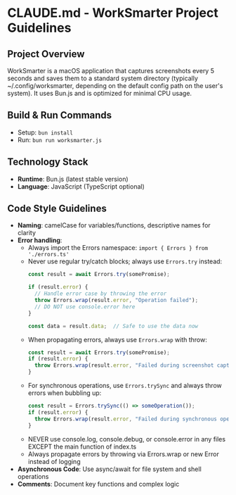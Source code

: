 # CLAUDE.md - WorkSmarter Project Guidelines

## Project Overview
WorkSmarter is a macOS application that captures screenshots every 5 seconds and saves them to a standard system directory (typically ~/.config/worksmarter, depending on the default config path on the user's system). It uses Bun.js and is optimized for minimal CPU usage.

## Build & Run Commands
- Setup: `bun install`
- Run: `bun run worksmarter.js`

## Technology Stack
- **Runtime**: Bun.js (latest stable version)
- **Language**: JavaScript (TypeScript optional)

## Code Style Guidelines
- **Naming**: camelCase for variables/functions, descriptive names for clarity
- **Error handling**:
  - Always import the Errors namespace: `import { Errors } from './errors.ts'`
  - Never use regular try/catch blocks; always use `Errors.try` instead:
    ```typescript
    const result = await Errors.try(somePromise);

    if (result.error) {
      // Handle error case by throwing the error
      throw Errors.wrap(result.error, "Operation failed");
      // DO NOT use console.error here
    }

    const data = result.data;  // Safe to use the data now
    ```
  - When propagating errors, always use `Errors.wrap` with throw:
    ```typescript
    const result = await Errors.try(somePromise);
    if (result.error) {
      throw Errors.wrap(result.error, "Failed during screenshot capture");
    }
    ```
  - For synchronous operations, use `Errors.trySync` and always throw errors when bubbling up:
    ```typescript
    const result = Errors.trySync(() => someOperation());
    if (result.error) {
      throw Errors.wrap(result.error, "Failed during synchronous operation");
    }
    ```
  - NEVER use console.log, console.debug, or console.error in any files EXCEPT the main function of index.ts
  - Always propagate errors by throwing via Errors.wrap or new Error instead of logging
- **Asynchronous Code**: Use async/await for file system and shell operations
- **Comments**: Document key functions and complex logic
